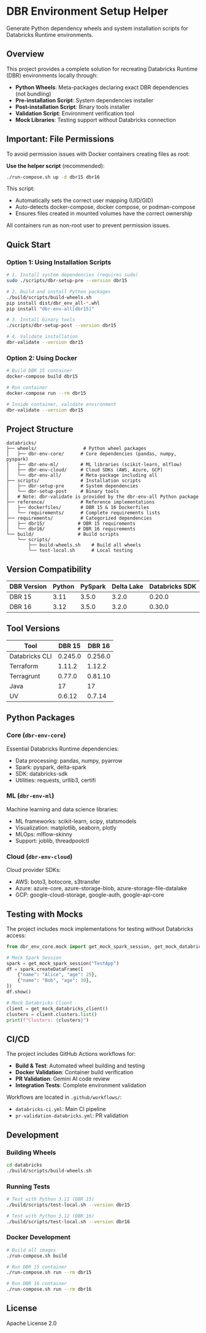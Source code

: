 # DBR Environment Setup Helper

Generate Python dependency wheels and system installation scripts for Databricks Runtime environments.

## Overview

This project provides a complete solution for recreating Databricks Runtime (DBR) environments locally through:

- **Python Wheels**: Meta-packages declaring exact DBR dependencies (not bundling)
- **Pre-installation Script**: System dependencies installer
- **Post-installation Script**: Binary tools installer
- **Validation Script**: Environment verification tool
- **Mock Libraries**: Testing support without Databricks connection

## Important: File Permissions

To avoid permission issues with Docker containers creating files as root:

**Use the helper script** (recommended):
```bash
./run-compose.sh up -d dbr15 dbr16
```

This script:
- Automatically sets the correct user mapping (UID/GID)
- Auto-detects docker-compose, docker compose, or podman-compose
- Ensures files created in mounted volumes have the correct ownership

All containers run as non-root user to prevent permission issues.

## Quick Start

### Option 1: Using Installation Scripts

```bash
# 1. Install system dependencies (requires sudo)
sudo ./scripts/dbr-setup-pre --version dbr15

# 2. Build and install Python packages
./build/scripts/build-wheels.sh
pip install dist/dbr_env_all-*.whl
pip install "dbr-env-all[dbr15]"

# 3. Install binary tools
./scripts/dbr-setup-post --version dbr15

# 4. Validate installation
dbr-validate --version dbr15
```

### Option 2: Using Docker

```bash
# Build DBR 15 container
docker-compose build dbr15

# Run container
docker-compose run --rm dbr15

# Inside container, validate environment
dbr-validate --version dbr15
```

## Project Structure

```
databricks/
├── wheels/                 # Python wheel packages
│   ├── dbr-env-core/      # Core dependencies (pandas, numpy, pyspark)
│   ├── dbr-env-ml/        # ML libraries (scikit-learn, mlflow)
│   ├── dbr-env-cloud/     # Cloud SDKs (AWS, Azure, GCP)
│   └── dbr-env-all/       # Meta-package including all
├── scripts/               # Installation scripts
│   ├── dbr-setup-pre      # System dependencies
│   └── dbr-setup-post     # Binary tools
│   # Note: dbr-validate is provided by the dbr-env-all Python package
├── reference/             # Reference implementations
│   ├── dockerfiles/       # DBR 15 & 16 Dockerfiles
│   └── requirements/      # Complete requirements lists
├── requirements/          # Categorized dependencies
│   ├── dbr15/            # DBR 15 requirements
│   └── dbr16/            # DBR 16 requirements
└── build/                # Build scripts
    └── scripts/
        ├── build-wheels.sh    # Build all wheels
        └── test-local.sh      # Local testing

```

## Version Compatibility

| DBR Version | Python | PySpark | Delta Lake | Databricks SDK |
|------------|--------|---------|------------|----------------|
| DBR 15     | 3.11   | 3.5.0   | 3.2.0      | 0.20.0        |
| DBR 16     | 3.12   | 3.5.0   | 3.2.0      | 0.30.0        |

## Tool Versions

| Tool           | DBR 15   | DBR 16    |
|---------------|----------|-----------|
| Databricks CLI| 0.245.0  | 0.256.0   |
| Terraform     | 1.11.2   | 1.12.2    |
| Terragrunt    | 0.77.0   | 0.81.10   |
| Java          | 17       | 17        |
| UV            | 0.6.12   | 0.7.14    |

## Python Packages

### Core (`dbr-env-core`)
Essential Databricks Runtime dependencies:
- Data processing: pandas, numpy, pyarrow
- Spark: pyspark, delta-spark
- SDK: databricks-sdk
- Utilities: requests, urllib3, certifi

### ML (`dbr-env-ml`)
Machine learning and data science libraries:
- ML frameworks: scikit-learn, scipy, statsmodels
- Visualization: matplotlib, seaborn, plotly
- MLOps: mlflow-skinny
- Support: joblib, threadpoolctl

### Cloud (`dbr-env-cloud`)
Cloud provider SDKs:
- AWS: boto3, botocore, s3transfer
- Azure: azure-core, azure-storage-blob, azure-storage-file-datalake
- GCP: google-cloud-storage, google-auth, google-api-core

## Testing with Mocks

The project includes mock implementations for testing without Databricks access:

```python
from dbr_env_core.mock import get_mock_spark_session, get_mock_databricks_client

# Mock Spark Session
spark = get_mock_spark_session("TestApp")
df = spark.createDataFrame([
    {"name": "Alice", "age": 25},
    {"name": "Bob", "age": 30},
])
df.show()

# Mock Databricks Client
client = get_mock_databricks_client()
clusters = client.clusters.list()
print(f"Clusters: {clusters}")
```

## CI/CD

The project includes GitHub Actions workflows for:

- **Build & Test**: Automated wheel building and testing
- **Docker Validation**: Container build verification
- **PR Validation**: Gemini AI code review
- **Integration Tests**: Complete environment validation

Workflows are located in `.github/workflows/`:
- `databricks-ci.yml`: Main CI pipeline
- `pr-validation-databricks.yml`: PR validation

## Development

### Building Wheels

```bash
cd databricks
./build/scripts/build-wheels.sh
```

### Running Tests

```bash
# Test with Python 3.11 (DBR 15)
./build/scripts/test-local.sh --version dbr15

# Test with Python 3.12 (DBR 16)
./build/scripts/test-local.sh --version dbr16
```

### Docker Development

```bash
# Build all images
./run-compose.sh build

# Run DBR 15 container
./run-compose.sh run --rm dbr15

# Run DBR 16 container
./run-compose.sh run --rm dbr16
```

## License

Apache License 2.0

